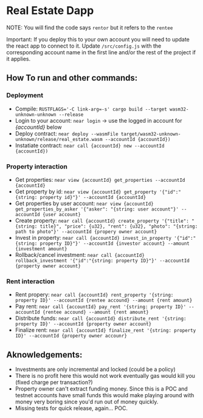 # Real Estate Dapp

NOTE: You will find the code says `rentor` but it refers to the `rentee`

Important: If you deploy this to your own account you will need to update the react app to connect to it.
Update `/src/config.js` with the corresponding account name in the first line and/or the rest of the project if it applies.

## How To run and other commands:

### Deployment
- Compile: `RUSTFLAGS='-C link-arg=-s' cargo build --target wasm32-unknown-unknown --release`
- Login to your account: `near login` -> use the logged in account for _{accountId}_ below
- Deploy contract: `near deploy --wasmFile target/wasm32-unknown-unknown/release/real_estate.wasm --accountId {accountId})`
- Instatiate contract: `near call {accountId} new --accountId {accountId})`

### Property interaction
- Get properties: `near view {accountId} get_properties --accountId {accountId}`
- Get property by id: `near view {accountId} get_property '{"id":"{string: property id}"}' --accountId {accountId}`
- Get properties by user account: `near view {accountId} get_properties_by_asker '{"asker": "{string: user account"}' --accountId {user account}`
- Create property: `near call {accountId} create_property '{"title": "{string: title}", "price": {u32}, "rent": {u32}, "photo": "{string: path to photo"}' --accountId {propery owner account}`
- Invest in property: `near call {accountId} invest_in_property '{"id":"{string: property ID}"}' --accountId {investor account} --amount {investment amount}`
- Rollback/cancel investment: `near call {accountId} rollback_investment '{"id":"{string: property ID}"}' --accountId {property owner account}`


### Rent interaction
- Rent propery: `near call {accountId} rent_property '{string: property ID}' --accountId {rentee accound} --amount {rent amount}`
- Pay rent: `near call {accountId} pay_rent '{string: property ID}' --accountId {rentee accound} --amount {rent amount}`
- Distribute funds: `near call {accountId} distribute_rent '{string: property ID}' --accountId {property owner account}`
- Finalize rent: `near call {accountId} finalize_rent '{string: property ID}' --accountId {property owner accounr}`


## Aknowledgements:
- Investments are only incremental and locked (could be a policy)
- There is no profit here this would not work eventually gas would kill you (fixed charge per transaction?)
- Property owner can't extract funding money. Since this is a POC and testnet accounts have small funds this would make playing around with money very boring since you'd run out of money quickly.
- Missing tests for quick release, again... POC.
